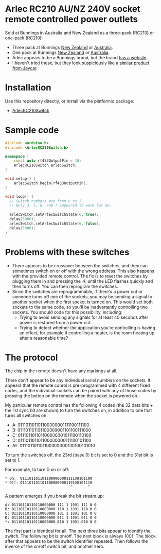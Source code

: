 # Arlec RC210 AU/NZ 240V socket remote controlled power outlets

Sold at Bunnings in Australia and New Zealand as a three-pack (RC213) or one-pack (RC210):
* Three pack at Bunnings [New Zealand](https://www.bunnings.co.nz/arlec-white-remote-controlled-power-outlets-3-pack_p00327678) or [Australia](https://www.bunnings.com.au/arlec-remote-controlled-power-outlets-3-pack_p4331764).
* One pack at Bunnings [New Zealand](https://www.bunnings.co.nz/arlec-white-remote-controlled-power-outlet_p00327675) or [Australia](https://www.bunnings.com.au/arlec-remote-controlled-power-outlet_p4331763).
* Arlec appears to be a Bunnings brand, but the brand [has a website](https://www.arlec.com.au/).
* I haven't tried these, but they look suspiciously like a [similar product from Jaycar](https://www.jaycar.co.nz/remote-controlled-3-outlet-mains-controller/p/MS6147).

# Installation

Use this repository directly, or install via the platformio package:

* [ArlecRC210Switch](https://platformio.org/lib/show/5543/ArlecRC210Switch)

# Sample code

```c++
#include <Arduino.h>
#include <ArlecRC210Switch.h>

namespace {
    const auto rf433OutputPin = 10;
    ArlecRC210Switch arlecSwitch;
}

void setup() {
    arlecSwitch.begin(rf433OutputPin);
}

void loop() {
  // Switch numbers are from 0 to 7. 
  // Only 3, 5, 6, and 7 appeared to work for me.
  
  arlecSwitch.setArlecSwitchState(6, true);
  delay(5000);
  arlecSwitch.setArlecSwitchState(6, false);
  delay(5000);
}
```

# Problems with these switches

* There appears to be crossover between the switches, and they can sometimes switch on or off with the wrong address. This also happens with the provided remote control. The fix is to reset the switches by plugging them in and pressing the ☀ until the LED flashes quickly and then turns off. You can then reprogram the switches. 
* Since the switches are reprogrammable, if there's a power cut or someone turns off one of the sockets, you may be sending a signal to another socket when the first socket is turned on. This would set both sockets to the same code, so you'll be inadvertently controlling two sockets. You should code for this possibility, including:
    * Trying to avoid sending any signals for at least 40 seconds after power is restored from a power cut.
    * Trying to detect whether the application you're controlling is having an effect, for example if controlling a heater, is the room heating up after a reasonable time?

# The protocol

The chip in the remote doesn't have any markings at all.

There don't appear to be any individual serial numbers on the sockets. It appears that the remote conrol is pre-programmed with 4 different fixed codes, and the individual sockets can be paired with any of those codes by pressing the button on the remote when the socket is powered on.

My particular remote control has the following 4 codes (the 32 data bits + the 1st sync bit are shown) to turn the switches on, in addition to one that turns all switches on:

* A:   011101101101100000001111100111100
* B:   011101101101100000001101100111000
* C:   011101101101100000001011100110100
* D:   011101101101100000000111100101100
* All: 011101101101100000000100100101010

To turn the switches off, the 23rd (base 0) bit is set to 0 and the 31st bit is set to 1.

For example, to turn D on or off:

```
* On:  011101101101100000000111100101100
* Off: 011101101101100000000110100101110
                              ^       ^
```

A pattern emerges if you break the bit stream up:
```
A: 01110110110110000000 111 1 1001 111 0 0
B: 01110110110110000000 110 1 1001 110 0 0
C: 01110110110110000000 101 1 1001 101 0 0
D: 01110110110110000000 011 1 1001 011 0 0
*: 01110110110110000000 010 1 1001 010 0 0
```
The first part is identical for all. The next three bits appear to identify the switch. The following bit is on/off. The next block is always 1001. The block after that appears to be the switch identifier repeated. Then follows the inverse of the on/off switch bit, and another zero. 
